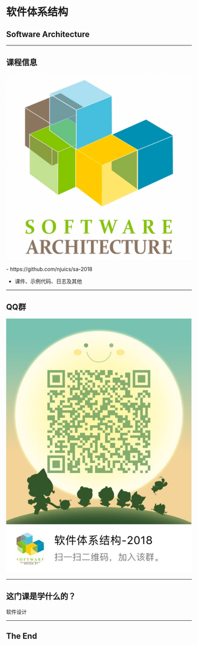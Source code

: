 

# 软件体系结构
## Software Architecture

---

## 课程信息

![](../images/logo.png)<!-- .element: style="float: right; width: 30%; vertical-align: buttom" -->

<section>
- https://github.com/njuics/sa-2018 

- 课件、示例代码、日志及其他 </section> <!-- .element: style="width: 40%" -->

---

## QQ群

 ![](../images/qq.png) <!-- .element height="60%" width="35%" -->

---

## 这门课是学什么的？

软件设计

---

## The End